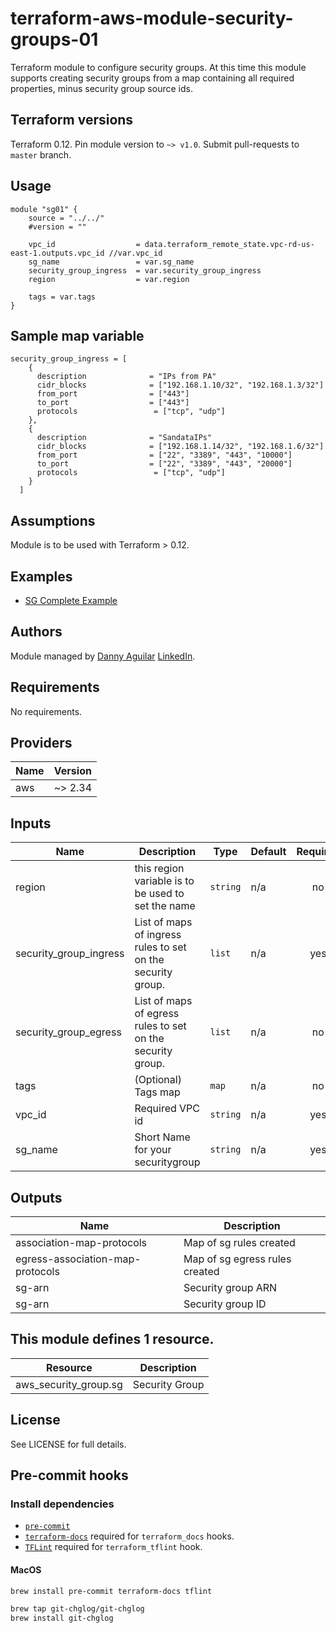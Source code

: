 # terraform-aws-module-security-groups-01

Terraform module to configure security groups. At this time this module supports creating security groups from a map containing all required properties, minus security group source ids. 

## Terraform versions

Terraform 0.12. Pin module version to `~> v1.0`. Submit pull-requests to `master` branch.

## Usage

```hcl
module "sg01" {
    source = "../../"
    #version = ""

    vpc_id                  = data.terraform_remote_state.vpc-rd-us-east-1.outputs.vpc_id //var.vpc_id
    sg_name                 = var.sg_name
    security_group_ingress  = var.security_group_ingress
    region                  = var.region

    tags = var.tags
}
```


## Sample map variable

```hcl
security_group_ingress = [
    {
      description              = "IPs from PA"
      cidr_blocks              = ["192.168.1.10/32", "192.168.1.3/32"]
      from_port                = ["443"]
      to_port                  = ["443"]
      protocols                 = ["tcp", "udp"]
    },
    {
      description              = "SandataIPs"
      cidr_blocks              = ["192.168.1.14/32", "192.168.1.6/32"]
      from_port                = ["22", "3389", "443", "10000"]
      to_port                  = ["22", "3389", "443", "20000"]
      protocols                 = ["tcp", "udp"]
    }
  ]
```

## Assumptions

Module is to be used with Terraform > 0.12.


## Examples

* [SG Complete Example](https://github.com/sandatech/terraform-aws-module-security-groups-01/tree/master/examples/complete)

## Authors

Module managed by [Danny Aguilar](https://github.com/sandatech) [LinkedIn](https://www.linkedin.com/in/milton-danny-aguilar-992a3549/).

<!-- BEGINNING OF PRE-COMMIT-TERRAFORM DOCS HOOK -->
## Requirements

No requirements.

## Providers

| Name | Version |
|------|---------|
| aws | ~> 2.34 |

## Inputs

| Name | Description | Type | Default | Required |
|------|-------------|------|---------|:--------:|
| region | this region variable is to be used to set the name | `string` | n/a | no |
| security\_group\_ingress | List of maps of ingress rules to set on the security group. | `list` | n/a | yes |
| security\_group\_egress | List of maps of egress rules to set on the security group. | `list` | n/a | no |
| tags | (Optional) Tags map | `map` | n/a | no |
| vpc_id | Required VPC id | `string` | n/a | yes |
| sg_name | Short Name for your securitygroup | `string` | n/a | yes |

## Outputs

| Name | Description |
|------|-------------|
| association-map-protocols | Map of sg rules created |
| egress-association-map-protocols | Map of sg egress rules created |
| sg-arn | Security group ARN |
| sg-arn | Security group ID  |


## This module defines 1 resource.

| Resource | Description |
|------|-------------|
| aws_security_group.sg | Security Group |



<!-- END OF PRE-COMMIT-TERRAFORM DOCS HOOK -->

## License

See LICENSE for full details.

## Pre-commit hooks

### Install dependencies

* [`pre-commit`](https://pre-commit.com/#install)
* [`terraform-docs`](https://github.com/segmentio/terraform-docs) required for `terraform_docs` hooks.
* [`TFLint`](https://github.com/terraform-linters/tflint) required for `terraform_tflint` hook.

#### MacOS

```bash
brew install pre-commit terraform-docs tflint

brew tap git-chglog/git-chglog
brew install git-chglog
```